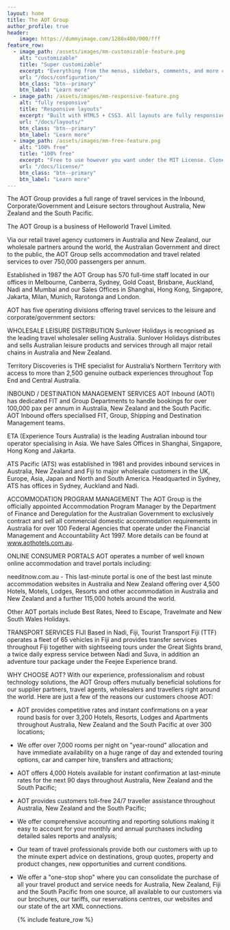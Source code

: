 ```yaml
---
layout: home
title: The AOT Group
author_profile: true
header:
    image: https://dummyimage.com/1280x400/000/fff
feature_row:
  - image_path: /assets/images/mm-customizable-feature.png
    alt: "customizable"
    title: "Super customizable"
    excerpt: "Everything from the menus, sidebars, comments, and more can be configured or set with YAML Front Matter."
    url: "/docs/configuration/"
    btn_class: "btn--primary"
    btn_label: "Learn more"
  - image_path: /assets/images/mm-responsive-feature.png
    alt: "fully responsive"
    title: "Responsive layouts"
    excerpt: "Built with HTML5 + CSS3. All layouts are fully responsive with helpers to augment your content."
    url: "/docs/layouts/"
    btn_class: "btn--primary"
    btn_label: "Learn more"
  - image_path: /assets/images/mm-free-feature.png
    alt: "100% free"
    title: "100% free"
    excerpt: "Free to use however you want under the MIT License. Clone it, fork it, customize it... whatever!"
    url: "/docs/license/"
    btn_class: "btn--primary"
    btn_label: "Learn more"
---
```


The AOT Group provides a full range of travel services in the Inbound, Corporate/Government and Leisure sectors throughout Australia, New Zealand and the South Pacific.

The AOT Group is a business of Helloworld Travel Limited.

Via our retail travel agency customers in Australia and New Zealand, our wholesale partners around the world, the Australian Government and direct to the public, the AOT Group sells accommodation and travel related services to over 750,000 passengers per annum.

Established in 1987 the AOT Group has 570 full-time staff located in our offices in Melbourne, Canberra, Sydney, Gold Coast, Brisbane, Auckland, Nadi and Mumbai and our Sales Offices in Shanghai, Hong Kong, Singapore, Jakarta, Milan, Munich, Rarotonga and London.

AOT has five operating divisions offering travel services to the leisure and corporate/government sectors:

WHOLESALE LEISURE DISTRIBUTION
Sunlover Holidays is recognised as the leading travel wholesaler selling Australia. Sunlover Holidays distributes and sells Australian leisure products and services through all major retail chains in Australia and New Zealand.

Territory Discoveries is THE specialist for Australia’s Northern Territory with access to more than 2,500 genuine outback experiences throughout Top End and Central Australia.

INBOUND / DESTINATION MANAGEMENT SERVICES
AOT Inbound (AOTI) has dedicated FIT and Group Departments to handle bookings for over 100,000 pax per annum in Australia, New Zealand and the South Pacific. AOT Inbound offers specialised FIT, Group, Shipping and Destination Management teams.

ETA (Experience Tours Australia) is the leading Australian inbound tour operator specialising in Asia. We have Sales Offices in Shanghai, Singapore, Hong Kong and Jakarta.

ATS Pacific (ATS) was established in 1981 and provides inbound services in Australia, New Zealand and Fiji to major wholesale customers in the UK, Europe, Asia, Japan and North and South America. Headquarted in Sydney, ATS has offices in Sydney, Auckland and Nadi.

ACCOMMODATION PROGRAM MANAGEMENT
The AOT Group is the officially appointed Accommodation Program Manager by the Department of Finance and Deregulation for the Australian Government to exclusively contract and sell all commercial domestic accommodation requirements in Australia for over 100 Federal Agencies that operate under the Financial Management and Accountability Act 1997. More details can be found at www.aothotels.com.au.

ONLINE CONSUMER PORTALS
AOT operates a number of well known online accommodation and travel portals including:

needitnow.com.au - This last-minute portal is one of the best last minute accommodation websites in Australia and New Zealand offering over 4,500 Hotels, Motels, Lodges, Resorts and other accommodation in Australia and New Zealand and a further 115,000 hotels around the world.

Other AOT portals include Best Rates, Need to Escape, Travelmate and New South Wales Holidays.

TRANSPORT SERVICES FIJI
Based in Nadi, Fiji, Tourist Transport Fiji (TTF) operates a fleet of 65 vehicles in Fiji and provides transfer services throughout Fiji together with sightseeing tours under the Great Sights brand,  a twice daily express service between Nadi and Suva, in addition an adventure tour package under the Feejee Experience brand.  

WHY CHOOSE AOT?
With our experience, professionalism and robust technology solutions, the AOT Group offers mutually beneficial solutions for our supplier partners, travel agents, wholesalers and travellers right around the world. Here are just a few of the reasons our customers choose AOT:

- AOT provides competitive rates and instant confirmations on a year round basis for over 3,200 Hotels, Resorts, Lodges and Apartments throughout Australia, New Zealand and the South Pacific at over 300 locations;

- We offer over 7,000 rooms per night on "year-round" allocation and have immediate availability on a huge range of day and extended touring options, car and camper hire, transfers and attractions;

- AOT offers 4,000 Hotels available for instant confirmation at last-minute rates for the next 90 days throughout Australia, New Zealand and the South Pacific;

- AOT provides customers toll-free 24/7 traveller assistance throughout Australia, New Zealand and the South Pacific;

- We offer comprehensive accounting and reporting solutions making it easy to account for your monthly and annual purchases including detailed sales reports and analysis;

- Our team of travel professionals provide both our customers with up to the minute expert advice on destinations, group quotes, property and product changes, new opportunities and current conditions.

- We offer a "one-stop shop" where you can consolidate the purchase of all your travel product and service needs for Australia, New Zealand, Fiji and the South Pacific from one source, all available to our customers via our brochures, our tariffs, our reservations centres, our websites and our state of the art XML connections.

  

    {% include feature_row %}